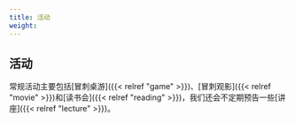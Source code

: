 ```yaml
---
title: 活动
weight: 
---
```


## 活动

常规活动主要包括[冒刺桌游]({{< relref "game" >}})、[冒刺观影]({{< relref "movie" >}})和[读书会]({{< relref "reading" >}})，我们还会不定期预告一些[讲座]({{< relref "lecture" >}})。
